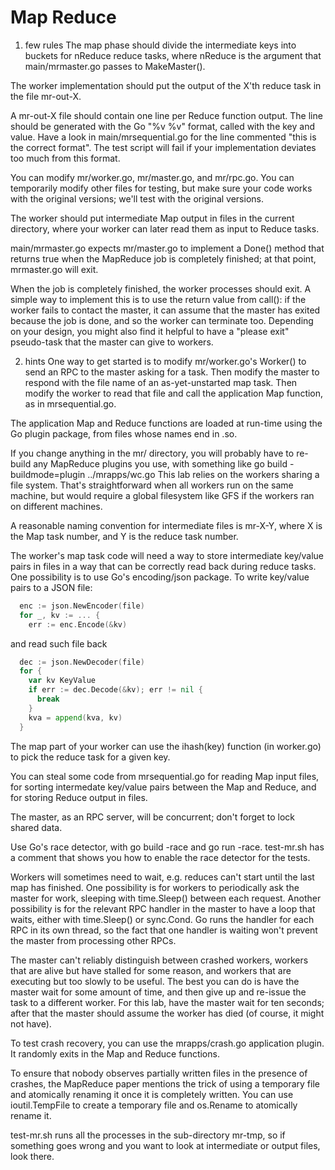 # Map Reduce

1. few rules
The map phase should divide the intermediate keys into buckets for nReduce reduce tasks, where nReduce is the argument that main/mrmaster.go passes to MakeMaster().

The worker implementation should put the output of the X'th reduce task in the file mr-out-X.

A mr-out-X file should contain one line per Reduce function output. The line should be generated with the Go "%v %v" format, called with the key and value. Have a look in main/mrsequential.go for the line commented "this is the correct format". The test script will fail if your implementation deviates too much from this format.

You can modify mr/worker.go, mr/master.go, and mr/rpc.go. You can temporarily modify other files for testing, but make sure your code works with the original versions; we'll test with the original versions.

The worker should put intermediate Map output in files in the current directory, where your worker can later read them as input to Reduce tasks.

main/mrmaster.go expects mr/master.go to implement a Done() method that returns true when the MapReduce job is completely finished; at that point, mrmaster.go will exit.

When the job is completely finished, the worker processes should exit. A simple way to implement this is to use the return value from call(): if the worker fails to contact the master, it can assume that the master has exited because the job is done, and so the worker can terminate too. Depending on your design, you might also find it helpful to have a "please exit" pseudo-task that the master can give to workers.

2. hints
One way to get started is to modify mr/worker.go's Worker() to send an RPC to the master asking for a task. Then modify the master to respond with the file name of an as-yet-unstarted map task. Then modify the worker to read that file and call the application Map function, as in mrsequential.go.

The application Map and Reduce functions are loaded at run-time using the Go plugin package, from files whose names end in .so.

If you change anything in the mr/ directory, you will probably have to re-build any MapReduce plugins you use, with something like go build -buildmode=plugin ../mrapps/wc.go
This lab relies on the workers sharing a file system. That's straightforward when all workers run on the same machine, but would require a global filesystem like GFS if the workers ran on different machines.

A reasonable naming convention for intermediate files is mr-X-Y, where X is the Map task number, and Y is the reduce task number.

The worker's map task code will need a way to store intermediate key/value pairs in files in a way that can be correctly read back during reduce tasks. One possibility is to use Go's encoding/json package. To write key/value pairs to a JSON file:
```go
  enc := json.NewEncoder(file)
  for _, kv := ... {
    err := enc.Encode(&kv)
```
and read such file back
```go
  dec := json.NewDecoder(file)
  for {
    var kv KeyValue
    if err := dec.Decode(&kv); err != nil {
      break
    }
    kva = append(kva, kv)
  }
```
The map part of your worker can use the ihash(key) function (in worker.go) to pick the reduce task for a given key.

You can steal some code from mrsequential.go for reading Map input files, for sorting intermedate key/value pairs between the Map and Reduce, and for storing Reduce output in files.

The master, as an RPC server, will be concurrent; don't forget to lock shared data.

Use Go's race detector, with go build -race and go run -race. test-mr.sh has a comment that shows you how to enable the race detector for the tests.

Workers will sometimes need to wait, e.g. reduces can't start until the last map has finished. One possibility is for workers to periodically ask the master for work, sleeping with time.Sleep() between each request. Another possibility is for the relevant RPC handler in the master to have a loop that waits, either with time.Sleep() or sync.Cond. Go runs the handler for each RPC in its own thread, so the fact that one handler is waiting won't prevent the master from processing other RPCs.

The master can't reliably distinguish between crashed workers, workers that are alive but have stalled for some reason, and workers that are executing but too slowly to be useful. The best you can do is have the master wait for some amount of time, and then give up and re-issue the task to a different worker. For this lab, have the master wait for ten seconds; after that the master should assume the worker has died (of course, it might not have).

To test crash recovery, you can use the mrapps/crash.go application plugin. It randomly exits in the Map and Reduce functions.

To ensure that nobody observes partially written files in the presence of crashes, the MapReduce paper mentions the trick of using a temporary file and atomically renaming it once it is completely written. You can use ioutil.TempFile to create a temporary file and os.Rename to atomically rename it.

test-mr.sh runs all the processes in the sub-directory mr-tmp, so if something goes wrong and you want to look at intermediate or output files, look there.